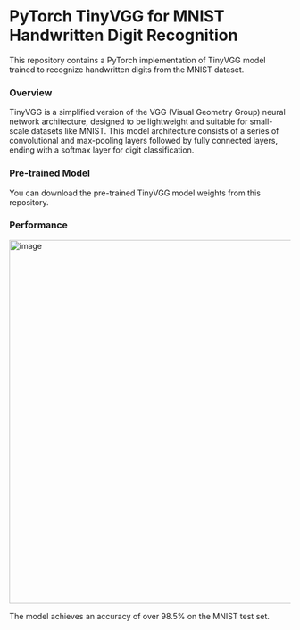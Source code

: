 # PyTorch TinyVGG for MNIST Handwritten Digit Recognition

This repository contains a PyTorch implementation of TinyVGG model trained to recognize handwritten digits from the MNIST dataset.

### Overview
TinyVGG is a simplified version of the VGG (Visual Geometry Group) neural network architecture, designed to be lightweight and suitable for small-scale datasets like MNIST. This model architecture consists of a series of convolutional and max-pooling layers followed by fully connected layers, ending with a softmax layer for digit classification.

### Pre-trained Model
You can download the pre-trained TinyVGG model weights from this repository. 

### Performance
<img width="652" alt="image" src="https://github.com/wlwlaa/MNISTModel/assets/112896514/920031d2-babf-4270-9b7a-e349c2f18c8b">

The model achieves an accuracy of over 98.5% on the MNIST test set.


